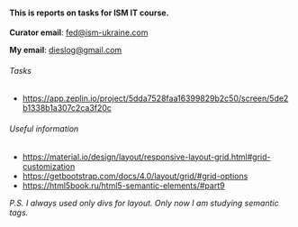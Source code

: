 #### This is reports on tasks for ISM IT course.

**Curator email**: fed@ism-ukraine.com

**My email**: dieslog@gmail.com

###### Tasks
* https://app.zeplin.io/project/5dda7528faa16399829b2c50/screen/5de2b1338b1a307c2ca3f20c

###### Useful information
* https://material.io/design/layout/responsive-layout-grid.html#grid-customization
* https://getbootstrap.com/docs/4.0/layout/grid/#grid-options
* https://html5book.ru/html5-semantic-elements/#part9

_P.S. I always used only divs for layout. Only now I am studying semantic tags._
